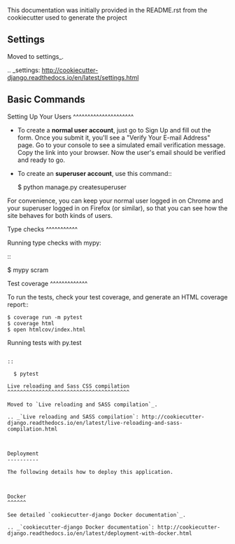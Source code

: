 This documentation was initially provided in the README.rst from the cookiecutter used to generate the project

Settings
--------

Moved to settings_.

.. _settings: http://cookiecutter-django.readthedocs.io/en/latest/settings.html

Basic Commands
--------------

Setting Up Your Users
^^^^^^^^^^^^^^^^^^^^^

* To create a **normal user account**, just go to Sign Up and fill out the form. Once you submit it, you'll see a "Verify Your E-mail Address" page. Go to your console to see a simulated email verification message. Copy the link into your browser. Now the user's email should be verified and ready to go.

* To create an **superuser account**, use this command::

    $ python manage.py createsuperuser

For convenience, you can keep your normal user logged in on Chrome and your superuser logged in on Firefox (or similar), so that you can see how the site behaves for both kinds of users.

Type checks
^^^^^^^^^^^

Running type checks with mypy:

::

  $ mypy scram

Test coverage
^^^^^^^^^^^^^

To run the tests, check your test coverage, and generate an HTML coverage report::

    $ coverage run -m pytest
    $ coverage html
    $ open htmlcov/index.html

Running tests with py.test
~~~~~~~~~~~~~~~~~~~~~~~~~~

::

  $ pytest

Live reloading and Sass CSS compilation
^^^^^^^^^^^^^^^^^^^^^^^^^^^^^^^^^^^^^^^

Moved to `Live reloading and SASS compilation`_.

.. _`Live reloading and SASS compilation`: http://cookiecutter-django.readthedocs.io/en/latest/live-reloading-and-sass-compilation.html



Deployment
----------

The following details how to deploy this application.



Docker
^^^^^^

See detailed `cookiecutter-django Docker documentation`_.

.. _`cookiecutter-django Docker documentation`: http://cookiecutter-django.readthedocs.io/en/latest/deployment-with-docker.html

